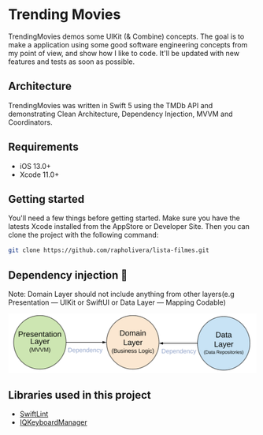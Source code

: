 # Trending Movies

TrendingMovies demos some UIKit (& Combine) concepts. The goal is to make a application using some good software engineering concepts from my point of view, and show how I like to code. It'll be updated with new features and tests as soon as possible.

## Architecture

TrendingMovies was written in Swift 5 using the TMDb API and demonstrating Clean Architecture, Dependency Injection, MVVM and Coordinators.

## Requirements

* iOS 13.0+
* Xcode 11.0+

## Getting started

You'll need a few things before getting started. Make sure you have the latests Xcode installed from the AppStore or Developer Site. Then you can clone the project with the following command:

```bash
git clone https://github.com/rapholivera/lista-filmes.git
```

## Dependency injection 💉

Note: Domain Layer should not include anything from other layers(e.g Presentation — UIKit or SwiftUI or Data Layer — Mapping Codable)

![Header](README-FILES/CleanArchitectureDependencies.png)

## Libraries used in this project

* [SwiftLint](https://github.com/realm/SwiftLint)
* [IQKeyboardManager](https://github.com/hackiftekhar/IQKeyboardManager)

